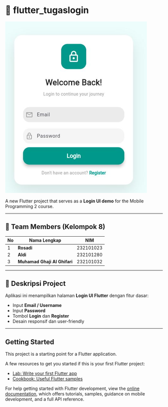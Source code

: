 # 🚀 flutter_tugaslogin

![Login Page](https://github.com/sadi-prog/MOBPRO2_LoginUI_Rosadi_Aldi_MuhamadGaji/blob/main/assets/login.JPG?raw=true)

A new Flutter project that serves as a **Login UI demo** for the Mobile Programming 2 course.

---

## 👥 Team Members (Kelompok 8)
| No | Nama Lengkap   | NIM        |
|----|----------------|------------|
| 1  | **Rosadi**        | 232101023  |
| 2  | **Aldi**           | 232101280  |
| 3  | **Muhamad Ghaji Al Ghifari**   | 232101032  |

---

## 📱 Deskripsi Project
Aplikasi ini menampilkan halaman **Login UI Flutter** dengan fitur dasar:
- Input **Email / Username**
- Input **Password**
- Tombol **Login** dan **Register**
- Desain responsif dan user-friendly

---

## Getting Started

This project is a starting point for a Flutter application.

A few resources to get you started if this is your first Flutter project:

- [Lab: Write your first Flutter app](https://docs.flutter.dev/get-started/codelab)
- [Cookbook: Useful Flutter samples](https://docs.flutter.dev/cookbook)

For help getting started with Flutter development, view the
[online documentation](https://docs.flutter.dev/), which offers tutorials,
samples, guidance on mobile development, and a full API reference.
